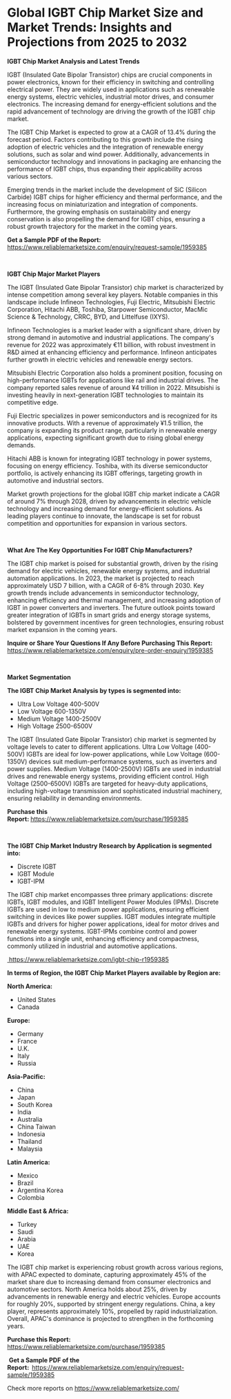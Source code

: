 <p><h1>Global IGBT Chip Market Size and Market Trends: Insights and Projections from 2025 to 2032</h1></p><p><strong>IGBT Chip Market Analysis and Latest Trends</strong></p>
<p><p>IGBT (Insulated Gate Bipolar Transistor) chips are crucial components in power electronics, known for their efficiency in switching and controlling electrical power. They are widely used in applications such as renewable energy systems, electric vehicles, industrial motor drives, and consumer electronics. The increasing demand for energy-efficient solutions and the rapid advancement of technology are driving the growth of the IGBT chip market.</p><p>The IGBT Chip Market is expected to grow at a CAGR of 13.4% during the forecast period. Factors contributing to this growth include the rising adoption of electric vehicles and the integration of renewable energy solutions, such as solar and wind power. Additionally, advancements in semiconductor technology and innovations in packaging are enhancing the performance of IGBT chips, thus expanding their applicability across various sectors.</p><p>Emerging trends in the market include the development of SiC (Silicon Carbide) IGBT chips for higher efficiency and thermal performance, and the increasing focus on miniaturization and integration of components. Furthermore, the growing emphasis on sustainability and energy conservation is also propelling the demand for IGBT chips, ensuring a robust growth trajectory for the market in the coming years.</p></p>
<p><strong>Get a Sample PDF of the Report:&nbsp;</strong> <a href="https://www.reliablemarketsize.com/enquiry/request-sample/1959385?utm_campaign=2281&utm_medium=2&utm_source=Github&utm_content=ia&utm_term=06042025&utm_id=igbt-chip">https://www.reliablemarketsize.com/enquiry/request-sample/1959385</a></p>
<p>&nbsp;</p>
<p><strong>IGBT Chip Major Market Players</strong></p>
<p><p>The IGBT (Insulated Gate Bipolar Transistor) chip market is characterized by intense competition among several key players. Notable companies in this landscape include Infineon Technologies, Fuji Electric, Mitsubishi Electric Corporation, Hitachi ABB, Toshiba, Starpower Semiconductor, MacMic Science & Technology, CRRC, BYD, and Littelfuse (IXYS).</p><p>Infineon Technologies is a market leader with a significant share, driven by strong demand in automotive and industrial applications. The company's revenue for 2022 was approximately €11 billion, with robust investment in R&D aimed at enhancing efficiency and performance. Infineon anticipates further growth in electric vehicles and renewable energy sectors.</p><p>Mitsubishi Electric Corporation also holds a prominent position, focusing on high-performance IGBTs for applications like rail and industrial drives. The company reported sales revenue of around ¥4 trillion in 2022. Mitsubishi is investing heavily in next-generation IGBT technologies to maintain its competitive edge.</p><p>Fuji Electric specializes in power semiconductors and is recognized for its innovative products. With a revenue of approximately ¥1.5 trillion, the company is expanding its product range, particularly in renewable energy applications, expecting significant growth due to rising global energy demands.</p><p>Hitachi ABB is known for integrating IGBT technology in power systems, focusing on energy efficiency. Toshiba, with its diverse semiconductor portfolio, is actively enhancing its IGBT offerings, targeting growth in automotive and industrial sectors.</p><p>Market growth projections for the global IGBT chip market indicate a CAGR of around 7% through 2028, driven by advancements in electric vehicle technology and increasing demand for energy-efficient solutions. As leading players continue to innovate, the landscape is set for robust competition and opportunities for expansion in various sectors.</p></p>
<p>&nbsp;</p>
<p><strong>What Are The Key Opportunities For IGBT Chip Manufacturers?</strong></p>
<p><p>The IGBT chip market is poised for substantial growth, driven by the rising demand for electric vehicles, renewable energy systems, and industrial automation applications. In 2023, the market is projected to reach approximately USD 7 billion, with a CAGR of 6-8% through 2030. Key growth trends include advancements in semiconductor technology, enhancing efficiency and thermal management, and increasing adoption of IGBT in power converters and inverters. The future outlook points toward greater integration of IGBTs in smart grids and energy storage systems, bolstered by government incentives for green technologies, ensuring robust market expansion in the coming years.</p></p>
<p><strong>Inquire or Share Your Questions If Any Before Purchasing This Report:</strong> <a href="https://www.reliablemarketsize.com/enquiry/pre-order-enquiry/1959385?utm_campaign=2281&utm_medium=2&utm_source=Github&utm_content=ia&utm_term=06042025&utm_id=igbt-chip">https://www.reliablemarketsize.com/enquiry/pre-order-enquiry/1959385</a></p>
<p>&nbsp;</p>
<p><strong>Market Segmentation</strong></p>
<p><strong>The IGBT Chip Market Analysis by types is segmented into:</strong></p>
<p><ul><li>Ultra Low Voltage 400-500V</li><li>Low Voltage 600-1350V</li><li>Medium Voltage 1400-2500V</li><li>High Voltage 2500-6500V</li></ul></p>
<p><p>The IGBT (Insulated Gate Bipolar Transistor) chip market is segmented by voltage levels to cater to different applications. Ultra Low Voltage (400-500V) IGBTs are ideal for low-power applications, while Low Voltage (600-1350V) devices suit medium-performance systems, such as inverters and power supplies. Medium Voltage (1400-2500V) IGBTs are used in industrial drives and renewable energy systems, providing efficient control. High Voltage (2500-6500V) IGBTs are targeted for heavy-duty applications, including high-voltage transmission and sophisticated industrial machinery, ensuring reliability in demanding environments.</p></p>
<p><strong>Purchase this Report:&nbsp;</strong><a href="https://www.reliablemarketsize.com/purchase/1959385?utm_campaign=2281&utm_medium=2&utm_source=Github&utm_content=ia&utm_term=06042025&utm_id=igbt-chip">https://www.reliablemarketsize.com/purchase/1959385</a></p>
<p>&nbsp;</p>
<p><strong>The IGBT Chip Market Industry Research by Application is segmented into:</strong></p>
<p><ul><li>Discrete IGBT</li><li>IGBT Module</li><li>IGBT-IPM</li></ul></p>
<p><p>The IGBT chip market encompasses three primary applications: discrete IGBTs, IGBT modules, and IGBT Intelligent Power Modules (IPMs). Discrete IGBTs are used in low to medium power applications, ensuring efficient switching in devices like power supplies. IGBT modules integrate multiple IGBTs and drivers for higher power applications, ideal for motor drives and renewable energy systems. IGBT-IPMs combine control and power functions into a single unit, enhancing efficiency and compactness, commonly utilized in industrial and automotive applications.</p></p>
<p><a href="https://www.reliablemarketsize.com/igbt-chip-r1959385?utm_campaign=2281&utm_medium=2&utm_source=Github&utm_content=ia&utm_term=06042025&utm_id=igbt-chip">&nbsp;https://www.reliablemarketsize.com/igbt-chip-r1959385</a></p>
<p><strong>In terms of Region, the IGBT Chip Market Players available by Region are:</strong></p>
<p>
    <p> <strong> North America: </strong>
        <ul>
            <li>United States</li>
            <li>Canada</li>
        </ul>
        </p> 
    <p> <strong> Europe: </strong>
        <ul>
            <li>Germany</li>
            <li>France</li>
            <li>U.K.</li>
            <li>Italy</li>
            <li>Russia</li>
        </ul>
        </p> 
    <p> <strong> Asia-Pacific: </strong>
        <ul>
            <li>China</li>
            <li>Japan</li>
            <li>South Korea</li>
            <li>India</li>
            <li>Australia</li>
            <li>China Taiwan</li>
            <li>Indonesia</li>
            <li>Thailand</li>
            <li>Malaysia</li>
        </ul>
        </p> 
    <p> <strong> Latin America: </strong>
        <ul>
            <li>Mexico</li>
            <li>Brazil</li>
            <li>Argentina Korea</li>
            <li>Colombia</li>
        </ul>
        </p> 
    <p> <strong> Middle East & Africa: </strong>
        <ul>
            <li>Turkey</li>
            <li>Saudi</li>
            <li>Arabia</li>
            <li>UAE</li>
            <li>Korea</li>
        </ul>
    </p>
    </p>
<p><p>The IGBT chip market is experiencing robust growth across various regions, with APAC expected to dominate, capturing approximately 45% of the market share due to increasing demand from consumer electronics and automotive sectors. North America holds about 25%, driven by advancements in renewable energy and electric vehicles. Europe accounts for roughly 20%, supported by stringent energy regulations. China, a key player, represents approximately 10%, propelled by rapid industrialization. Overall, APAC's dominance is projected to strengthen in the forthcoming years.</p></p>
<p><strong>Purchase this Report: </strong><a href="https://www.reliablemarketsize.com/purchase/1959385?utm_campaign=2281&utm_medium=2&utm_source=Github&utm_content=ia&utm_term=06042025&utm_id=igbt-chip">https://www.reliablemarketsize.com/purchase/1959385</a></p>
<p>&nbsp;<strong>Get a Sample PDF of the Report:&nbsp;&nbsp;</strong><a href="https://www.reliablemarketsize.com/enquiry/request-sample/1959385?utm_campaign=2281&utm_medium=2&utm_source=Github&utm_content=ia&utm_term=06042025&utm_id=igbt-chip">https://www.reliablemarketsize.com/enquiry/request-sample/1959385</a></p>
<p><strong></strong></p>
<p>Check more reports on <a href="https://www.reliablemarketsize.com/?utm_campaign=2281&utm_medium=2&utm_source=Github&utm_content=ia&utm_term=06042025&utm_id=igbt-chip">https://www.reliablemarketsize.com/</a></p>